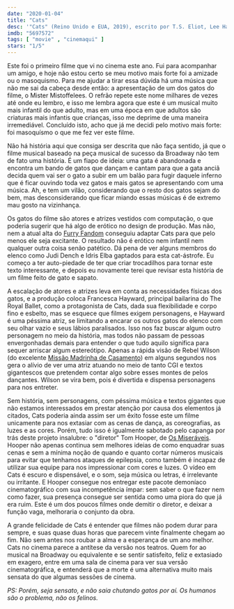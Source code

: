```yaml
---
date: "2020-01-04"
title: "Cats"
desc: '"Cats" (Reino Unido e EUA, 2019), escrito por T.S. Eliot, Lee Hall e Tom Hooper, dirigido por Tom Hooper, com Francesca Hayward, Taylor Swift e Laurie Davidson. Escrito para o CinemAqui.'
imdb: "5697572"
tags: [ "movie" , "cinemaqui" ]
stars: "1/5"
---
```

Este foi o primeiro filme que vi no cinema este ano. Fui para acompanhar um amigo, e hoje não estou certo se meu motivo mais forte foi a amizade ou o masoquismo. Para me ajudar a tirar essa dúvida há uma música que não me sai da cabeça desde então: a apresentação de um dos gatos do filme, o Mister Mistoffelees. O refrão repete este nome milhares de vezes até onde eu lembro, e isso me lembra agora que este é um musical muito mais infantil do que adulto, mas em uma época em que adultos são criaturas mais infantis que crianças, isso me deprime de uma maneira irremediável. Concluído isto, acho que já me decidi pelo motivo mais forte: foi masoquísmo o que me fez ver este filme.

Não há história aqui que consiga ser descrita que não faça sentido, já que o filme musical baseado na peça musical de sucesso da Broadway não tem de fato uma história. É um fiapo de ideia: uma gata é abandonada e encontra um bando de gatos que dançam e cantam para que a gata anciã decida quem vai ser o gato a subir em um balão para fugir daquele inferno que é ficar ouvindo toda vez gatos e mais gatos se apresentando com uma música. Ah, e tem um vilão, considerando que o resto dos gatos sejam do bem, mas desconsiderando que ficar miando essas músicas é de extremo mau gosto na vizinhança.

Os gatos do filme são atores e atrizes vestidos com computação, o que poderia sugerir que há algo de erótico no design de produção. Mas não, nem a atual alta do [Furry Fandom](https://en.wikipedia.org/wiki/Furry_fandom) conseguiu adaptar Cats para que pelo menos ele seja excitante. O resultado não é erótico nem infantil nem qualquer outra coisa senão patético. Dá pena de ver alguns membros do elenco como Judi Dench e Idris Elba gaptados para esta cat-ástrofe. Eu começo a ter auto-piedade de ter que criar trocadilhos para tornar este texto interessante, e depois eu novamente terei que revisar esta história de um filme feito de gato e sapato.

A escalação de atores e atrizes leva em conta as necessidades físicas dos gatos, e a produção coloca Francesca Hayward, principal bailarina do The Royal Ballet, como a protagonista de Cats, dada sua flexibilidade e corpo fino e esbelto, mas se esquece que filmes exigem personagens, e Hayward é uma péssima atriz, se limitando a encarar os outros gatos do elenco com seu olhar vazio e seus lábios paralisados. Isso nos faz buscar algum outro personagem no meio da história, mas todos não passam de pessoas envergonhadas demais para entender o que tudo aquilo significa para sequer arriscar algum estereótipo. Apenas a rápida visão de Rebel Wilson (do excelente [Missão Madrinha de Casamento](/missao-madrinha-de-casamento)) em alguns segundos nos gera o alívio de ver uma atriz atuando no meio de tanto CGI e textos gigantescos que pretendem contar algo sobre esses montes de pelos dançantes. Wilson se vira bem, pois é divertida e dispensa personagens para nos entreter.

Sem história, sem personagens, com péssima música e textos gigantes que não estamos interessados em prestar atenção por causa dos elementos já citados, Cats poderia ainda assim ser um êxito fosse este um filme unicamente para nos extasiar com as cenas de dança, as coreografias, as luzes e as cores. Porém, tudo isso é igualmente sabotado pelo capanga por trás deste projeto insalubre: o "diretor" Tom Hooper, de [Os Miseráveis](/os-miseraveis-2013). Hooper não apenas continua sem melhores ideias de como enquadrar suas cenas e sem a mínima noção de quando e quanto cortar números musicais para evitar que tenhamos ataques de epilepsia, como também é incapaz de utilizar sua equipe para nos impressionar com cores e luzes. O vídeo em Cats é escuro e dispensável, e o som, seja música ou letras, é irrelevante ou irritante. E Hooper consegue nos entregar este pacote demoníaco cinematográfico com sua incompetência ímpar: sem saber o que fazer nem como fazer, sua presença consegue ser sentida como uma piora do que já era ruim. Este é um dos poucos filmes onde demitir o diretor, e deixar a função vaga, melhoraria o conjunto da obra.

A grande felicidade de Cats é entender que filmes não podem durar para sempre, e suas quase duas horas que parecem vinte finalmente chegam ao fim. Não sem antes nos roubar a alma e a esperança de um ano melhor. Cats no cinema parece a antítese da versão nos teatros. Quem for ao musical na Broadway ou equivalente e se sentir satisfeito, feliz e extasiado em exagero, entre em uma sala de cinema para ver sua versão cinematográfica, e entenderá que a morte é uma alternativa muito mais sensata do que algumas sessões de cinema.

_PS: Porém, seja sensato, e não saia chutando gatos por aí. Os humanos são o problema, não os felinos._
